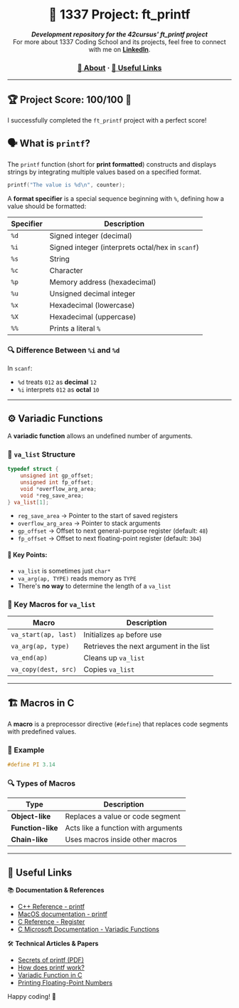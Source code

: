 <h1 align="center">🚀 1337 Project: ft_printf</h1>

<p align="center">
  <b><i>Development repository for the 42cursus' ft_printf project</i></b><br>
  For more about 1337 Coding School and its projects, feel free to connect with me on <a href="https://www.linkedin.com/in/tellat-ilyas/"><b>LinkedIn</b></a>.
</p>

<h3 align="center">
  <a href="#-about">📖 About</a>
  <span> · </span>
  <a href="#-useful-links">🔗 Useful Links</a>
</h3>

---

## 🏆 Project Score: **100/100** 🎉
I successfully completed the `ft_printf` project with a perfect score!

## 🗣️ What is `printf`?

The `printf` function (short for **print formatted**) constructs and displays strings by integrating multiple values based on a specified format.

```c
printf("The value is %d\n", counter);
```

A **format specifier** is a special sequence beginning with `%`, defining how a value should be formatted:

| Specifier | Description |
|-----------|------------|
| `%d` | Signed integer (decimal) |
| `%i` | Signed integer (interprets octal/hex in `scanf`) |
| `%s` | String |
| `%c` | Character |
| `%p` | Memory address (hexadecimal) |
| `%u` | Unsigned decimal integer |
| `%x` | Hexadecimal (lowercase) |
| `%X` | Hexadecimal (uppercase) |
| `%%` | Prints a literal `%` |

### 🔍 Difference Between `%i` and `%d`
In `scanf`:
- `%d` treats `012` as **decimal** `12`
- `%i` interprets `012` as **octal** `10`

---

## ⚙️ Variadic Functions

A **variadic function** allows an undefined number of arguments. 

### 📌 `va_list` Structure
```c
typedef struct {
    unsigned int gp_offset;
    unsigned int fp_offset;
    void *overflow_arg_area;
    void *reg_save_area;
} va_list[1];
```
- `reg_save_area` → Pointer to the start of saved registers
- `overflow_arg_area` → Pointer to stack arguments
- `gp_offset` → Offset to next general-purpose register (default: `48`)
- `fp_offset` → Offset to next floating-point register (default: `304`)

#### 🔹 Key Points:
- `va_list` is sometimes just `char*`
- `va_arg(ap, TYPE)` reads memory as `TYPE`
- There's **no way** to determine the length of a `va_list`

### 🔧 Key Macros for `va_list`
| Macro | Description |
|-------|------------|
| `va_start(ap, last)` | Initializes `ap` before use |
| `va_arg(ap, type)` | Retrieves the next argument in the list |
| `va_end(ap)` | Cleans up `va_list` |
| `va_copy(dest, src)` | Copies `va_list` |

---

## 🏗️ Macros in C

A **macro** is a preprocessor directive (`#define`) that replaces code segments with predefined values.

### 🔹 Example
```c
#define PI 3.14
```

### 🔍 Types of Macros
| Type | Description |
|------|------------|
| **Object-like** | Replaces a value or code segment |
| **Function-like** | Acts like a function with arguments |
| **Chain-like** | Uses macros inside other macros |

---

## 📌 Useful Links

📚 **Documentation & References**
- [C++ Reference - printf](http://www.cplusplus.com/reference/cstdio/printf/)
- [MacOS documentation - printf](https://opensource.apple.com/source/xnu/xnu-201/osfmk/kern/printf.c.auto.html)
- [C Reference - Register](https://www.geeksforgeeks.org/understanding-register-keyword/)
- [C Microsoft Documentation - Variadic Functions](https://learn.microsoft.com/en-us/cpp/c-runtime-library/reference/va-arg-va-copy-va-end-va-start?view=msvc-170)

🛠 **Technical Articles & Papers**
- [Secrets of printf (PDF)](https://www.cypress.com/file/54441/download)
- [How does printf work?](https://stackoverflow.com/questions/23104628/technically-how-do-variadic-functions-work-how-does-printf-work)
- [Variadic Function in C](https://medium.com/swlh/variadic-function-in-c-programming-d3632315a48e)
- [Printing Floating-Point Numbers](http://www.ryanjuckett.com/programming/printing-floating-point-numbers/)

Happy coding! 🚀

